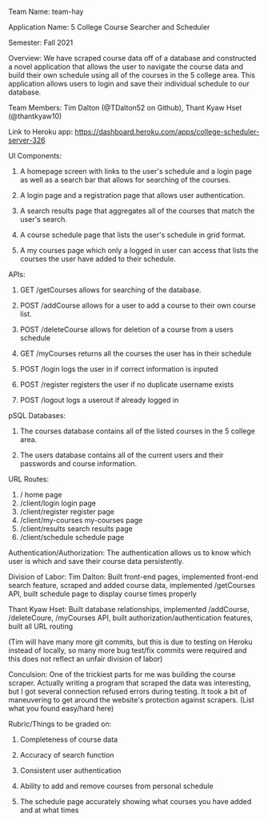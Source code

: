 Team Name: team-hay

Application Name: 5 College Course Searcher and Scheduler

Semester: Fall 2021

Overview: We have scraped course data off of a database and constructed a novel application that allows the user to navigate the course data and build their own schedule using all of the courses in the 5 college area. This application allows users to login and save their individual schedule to our database.

Team Members: Tim Dalton (@TDalton52 on Github), Thant Kyaw Hset (@thantkyaw10)

Link to Heroku app: https://dashboard.heroku.com/apps/college-scheduler-server-326

UI Components: 
1. A homepage screen with links to the user's schedule and a login page as well as a search bar that allows for searching of the courses.

2. A login page and a registration page that allows user authentication.

3. A search results page that aggregates all of the courses that match the user's search.

4. A course schedule page that lists the user's schedule in grid format.

5. A my courses page which only a logged in user can access that lists the courses the user have added to their schedule.

APIs: 
1. GET /getCourses allows for searching of the database.

2. POST /addCourse allows for a user to add a course to their own course list.

3. POST /deleteCourse allows for deletion of a course from a users schedule

4. GET /myCourses returns all the courses the user has in their schedule

5. POST /login logs the user in if correct information is inputed

6. POST /register registers the user if no duplicate username exists

7. POST /logout logs a userout if already logged in

pSQL Databases:
1. The courses database contains all of the listed courses in the 5 college area.

2. The users database contains all of the current users and their passwords and course information.

URL Routes:
1. / home page
2. /client/login login page
3. /client/register register page
4. /client/my-courses my-courses page
5. /client/results search results page
6. /client/schedule schedule page

Authentication/Authorization: The authentication allows us to know which user is which and save their course data persistently.

Division of Labor:
Tim Dalton: Built front-end pages, implemented front-end search feature, scraped and added course data, implemented /getCourses API, built schedule page to display course times properly

Thant Kyaw Hset: Built database relationships, implemented /addCourse, /deleteCoure, /myCourses API, built authorization/authentication features, built all URL routing

(Tim will have many more git commits, but this is due to testing on Heroku instead of locally, so many more bug test/fix commits were required and this does not reflect an unfair division of labor)

Conculsion: One of the trickiest parts for me was building the course scraper. Actually writing a program that scraped the data was interesting, but I got several connection refused errors during testing. It took a bit of maneuvering to get around the website's protection against scrapers. (List what you found easy/hard here)

Rubric/Things to be graded on:
1. Completeness of course data

2. Accuracy of search function

3. Consistent user authentication

4. Ability to add and remove courses from personal schedule

5. The schedule page accurately showing what courses you have added and at what times


